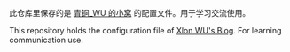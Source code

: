 此仓库里保存的是 [青铜_WU 的小窝](https://github.com/Xlon-WU/Xlon-WU.github.io) 的配置文件。用于学习交流使用。

This repository holds the configuration file of [Xlon WU's Blog](https://github.com/Xlon-WU/Xlon-WU.github.io). For learning communication use.
